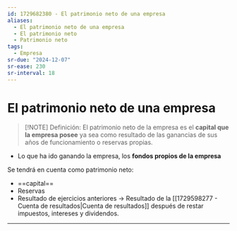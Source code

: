 ```yaml
---
id: 1729682380 - El patrimonio neto de una empresa
aliases:
  - El patrimonio neto de una empresa
  - El patrimonio neto
  - Patrimonio neto
tags:
  - Empresa
sr-due: "2024-12-07"
sr-ease: 230
sr-interval: 18
---
```

# El patrimonio neto de una empresa

> [!NOTE] Definición: 
> El patrimonio neto de la empresa es el **capital que la empresa posee** ya sea como resultado de las ganancias de sus años de funcionamiento o reservas propias. 

+ Lo que ha ido ganando la empresa, los **fondos propios de la empresa**

Se tendrá en cuenta como patrimonio neto:
+ ==capital==
+ Reservas 
+ Resultado de ejercicios anteriores → Resultado de la [[1729598277 - Cuenta de resultados|Cuenta de resultados]] después de restar impuestos, intereses y dividendos.

***
